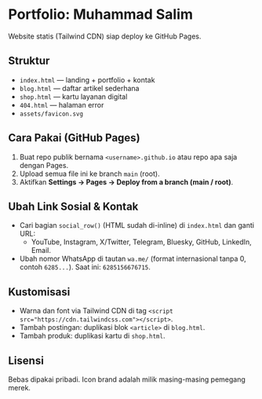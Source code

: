 # Portfolio: Muhammad Salim

Website statis (Tailwind CDN) siap deploy ke GitHub Pages.

## Struktur
- `index.html` — landing + portfolio + kontak
- `blog.html` — daftar artikel sederhana
- `shop.html` — kartu layanan digital
- `404.html` — halaman error
- `assets/favicon.svg`

## Cara Pakai (GitHub Pages)
1. Buat repo publik bernama `<username>.github.io` atau repo apa saja dengan Pages.
2. Upload semua file ini ke branch `main` (root).
3. Aktifkan **Settings → Pages → Deploy from a branch (main / root)**.

## Ubah Link Sosial & Kontak
- Cari bagian `social_row()` (HTML sudah di-inline) di `index.html` dan ganti URL:
  - YouTube, Instagram, X/Twitter, Telegram, Bluesky, GitHub, LinkedIn, Email.
- Ubah nomor WhatsApp di tautan `wa.me/` (format internasional tanpa 0, contoh `6285...`). Saat ini: `6285156676715`.

## Kustomisasi
- Warna dan font via Tailwind CDN di tag `<script src="https://cdn.tailwindcss.com"></script>`.
- Tambah postingan: duplikasi blok `<article>` di `blog.html`.
- Tambah produk: duplikasi kartu di `shop.html`.

## Lisensi
Bebas dipakai pribadi. Icon brand adalah milik masing-masing pemegang merek.

